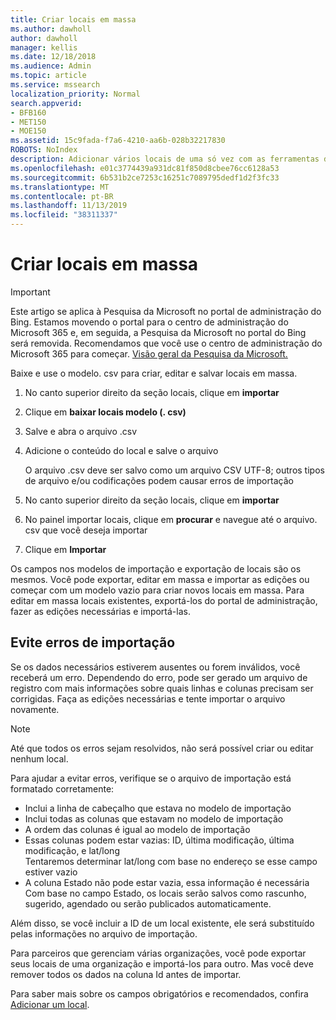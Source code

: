 ```yaml
---
title: Criar locais em massa
ms.author: dawholl
author: dawholl
manager: kellis
ms.date: 12/18/2018
ms.audience: Admin
ms.topic: article
ms.service: mssearch
localization_priority: Normal
search.appverid:
- BFB160
- MET150
- MOE150
ms.assetid: 15c9fada-f7a6-4210-aa6b-028b32217830
ROBOTS: NoIndex
description: Adicionar vários locais de uma só vez com as ferramentas de importação para o portal de administração de pesquisa da Microsoft
ms.openlocfilehash: e01c3774439a931dc81f850d8cbee76cc6128a53
ms.sourcegitcommit: 6b531b2ce7253c16251c7089795dedf1d2f3fc33
ms.translationtype: MT
ms.contentlocale: pt-BR
ms.lasthandoff: 11/13/2019
ms.locfileid: "38311337"
---
```

# <a name="bulk-create-locations"></a>Criar locais em massa

> [!IMPORTANT]
> Este artigo se aplica à Pesquisa da Microsoft no portal de administração do Bing. Estamos movendo o portal para o centro de administração do Microsoft 365 e, em seguida, a Pesquisa da Microsoft no portal do Bing será removida. Recomendamos que você use o centro de administração do Microsoft 365 para começar. [Visão geral da Pesquisa da Microsoft.](overview-microsoft-search.md)
    
Baixe e use o modelo. csv para criar, editar e salvar locais em massa. 
  
1. No canto superior direito da seção locais, clique em **importar**
    
2. Clique em **baixar locais modelo (. csv)**
    
3. Salve e abra o arquivo .csv
    
4. Adicione o conteúdo do local e salve o arquivo

    O arquivo .csv deve ser salvo como um arquivo CSV UTF-8; outros tipos de arquivo e/ou codificações podem causar erros de importação
    
5. No canto superior direito da seção locais, clique em **importar**
    
6. No painel importar locais, clique em **procurar** e navegue até o arquivo. csv que você deseja importar 
    
7. Clique em **Importar**

Os campos nos modelos de importação e exportação de locais são os mesmos. Você pode exportar, editar em massa e importar as edições ou começar com um modelo vazio para criar novos locais em massa. Para editar em massa locais existentes, exportá-los do portal de administração, fazer as edições necessárias e importá-las.

## <a name="prevent-import-errors"></a>Evite erros de importação  
Se os dados necessários estiverem ausentes ou forem inválidos, você receberá um erro. Dependendo do erro, pode ser gerado um arquivo de registro com mais informações sobre quais linhas e colunas precisam ser corrigidas. Faça as edições necessárias e tente importar o arquivo novamente.
  
> [!NOTE]
> Até que todos os erros sejam resolvidos, não será possível criar ou editar nenhum local. 

Para ajudar a evitar erros, verifique se o arquivo de importação está formatado corretamente:
- Inclui a linha de cabeçalho que estava no modelo de importação
- Inclui todas as colunas que estavam no modelo de importação
- A ordem das colunas é igual ao modelo de importação
- Essas colunas podem estar vazias: ID, última modificação, última modificação, e lat/long  
Tentaremos determinar lat/long com base no endereço se esse campo estiver vazio
- A coluna Estado não pode estar vazia, essa informação é necessária  
Com base no campo Estado, os locais serão salvos como rascunho, sugerido, agendado ou serão publicados automaticamente.

Além disso, se você incluir a ID de um local existente, ele será substituído pelas informações no arquivo de importação.

Para parceiros que gerenciam várias organizações, você pode exportar seus locais de uma organização e importá-los para outro. Mas você deve remover todos os dados na coluna Id antes de importar.
  
Para saber mais sobre os campos obrigatórios e recomendados, confira [Adicionar um local](add-a-location.md).

  


